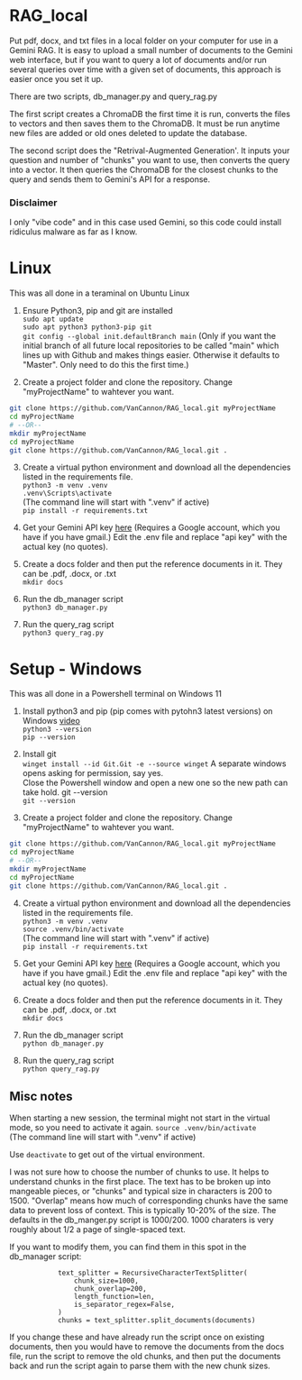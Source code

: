 # RAG_local
Put pdf, docx, and txt files in a local folder on your computer for use in a Gemini RAG. It is easy to upload a small number of documents to the Gemini web interface, but if you want to query a lot of documents and/or run several queries over time with a given set of documents, this approach is easier once you set it up.

There are two scripts, db_manager.py and query_rag.py

The first script creates a ChromaDB the first time it is run, converts the files to vectors and then saves them to the ChromaDB. It must be run anytime new files are added or old ones deleted to update the database.

The second script does the "Retrival-Augmented Generation'. It inputs your question and number of "chunks" you want to use, then converts the query into a vector.  It then queries the ChromaDB for the closest chunks to the query and sends them to Gemini's API for a response.

### Disclaimer
I only "vibe code" and in this case used Gemini, so this code could install ridiculus malware as far as I know.

# Linux
This was all done in a teraminal on Ubuntu Linux

1. Ensure Python3, pip and git are installed  
`sudo apt update`  
`sudo apt python3 python3-pip git`  
`git config --global init.defaultBranch main`
 (Only if you want the initial branch of all future local repositories to be called "main" which lines up with Github and makes things easier. Otherwise it defaults to "Master". Only need to do this the first time.)  

2. Create a project folder and clone the repository. Change "myProjectName" to wahtever you want.    
```bash
git clone https://github.com/VanCannon/RAG_local.git myProjectName
cd myProjectName
# --OR--
mkdir myProjectName
cd myProjectName
git clone https://github.com/VanCannon/RAG_local.git .
```  


3. Create a virtual python environment and download all the dependencies listed in the requirements file.  
`python3 -m venv .venv`  
`.venv\Scripts\activate`  
(The command line will start with ".venv" if active)  
`pip install -r requirements.txt`

4. Get your Gemini API key [here](https://makersuite.google.com/app/apikey)
(Requires a Google account, which you have if you have gmail.)
Edit the .env file and replace "api key" with the actual key (no quotes).

5. Create a docs folder and then put the reference documents in it.  They can be .pdf, .docx, or .txt  
`mkdir docs`

6. Run the db_manager script  
`python3 db_manager.py`

7. Run the query_rag script  
`python3 query_rag.py`  

# Setup - Windows
This was all done in a Powershell terminal on Windows 11

1. Install python3 and pip (pip comes with pytohn3 latest versions) on Windows [video](https://www.youtube.com/watch?v=TNAu6DvB9Ng)  
`python3 --version`  
`pip --version`

2. Install git  
`winget install --id Git.Git -e --source winget`
A separate windows opens asking for permission, say yes.  
Close the Powershell window and open a new one so the new path can take hold.
git --version  
`git --version`

4. Create a project folder and clone the repository. Change "myProjectName" to wahtever you want.
```bash
git clone https://github.com/VanCannon/RAG_local.git myProjectName
cd myProjectName
# --OR--
mkdir myProjectName
cd myProjectName
git clone https://github.com/VanCannon/RAG_local.git .
```  


4. Create a virtual python environment and download all the dependencies listed in the requirements file.  
`python3 -m venv .venv`  
`source .venv/bin/activate`  
(The command line will start with ".venv" if active)  
`pip install -r requirements.txt`

5. Get your Gemini API key [here](https://makersuite.google.com/app/apikey)
(Requires a Google account, which you have if you have gmail.)
Edit the .env file and replace "api key" with the actual key (no quotes).

6. Create a docs folder and then put the reference documents in it.  They can be .pdf, .docx, or .txt  
`mkdir docs`

7. Run the db_manager script  
`python db_manager.py`

8. Run the query_rag script  
`python query_rag.py`  




## Misc notes  
When starting a new session, the terminal might not start in the virtual mode, so you need to activate it again. 
`source .venv/bin/activate`  
(The command line will start with ".venv" if active) 

Use `deactivate` to get out of the virtual environment.  

I was not sure how to choose the number of chunks to use. It helps to understand chunks in the first place. The text has to be broken up into mangeable pieces, or "chunks" and typical size in characters is 200 to 1500. "Overlap" means how much of corresponding chunks have the same data to prevent loss of context. This is typically 10-20% of the size. The defaults in the db_manger.py script is 1000/200.  1000 charaters is very roughly about 1/2 a page of single-spaced text.

If you want to modify them, you can find them in this spot in the db_manager script:  
```            # Use a text splitter to break the document into manageable chunks.
            text_splitter = RecursiveCharacterTextSplitter(
                chunk_size=1000,
                chunk_overlap=200,
                length_function=len,
                is_separator_regex=False,
            )
            chunks = text_splitter.split_documents(documents)
```

If you change these and have already run the script once on existing documents, then you would have to remove the documents from the docs file, run the script to remove the old chunks, and then put the documents back and run the script again to parse them with the new chunk sizes.
